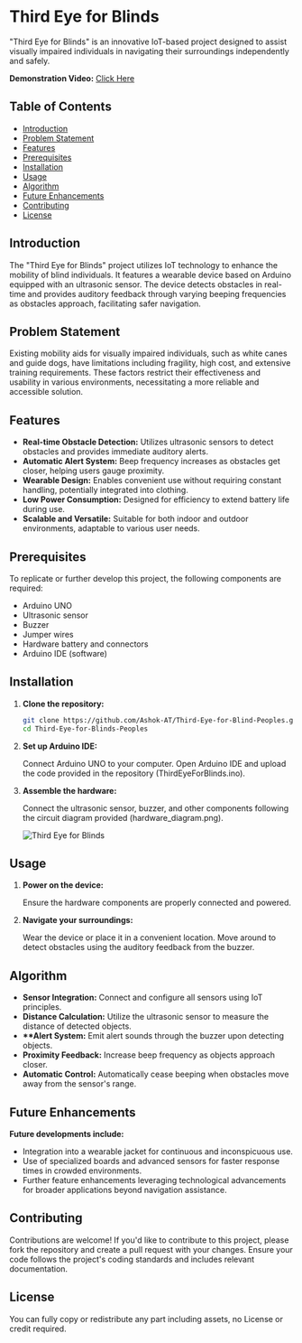 # Third Eye for Blinds

"Third Eye for Blinds" is an innovative IoT-based project designed to assist visually impaired individuals in navigating their surroundings independently and safely.

<b>Demonstration Video:</b> [Click Here](https://youtu.be/8jK_yxwyhK8) 

## Table of Contents

- [Introduction](#introduction)
- [Problem Statement](#problem-statement)
- [Features](#features)
- [Prerequisites](#prerequisites)
- [Installation](#installation)
- [Usage](#usage)
- [Algorithm](#algorithm)
- [Future Enhancements](#future-enhancements)
- [Contributing](#contributing)
- [License](#license)

## Introduction

The "Third Eye for Blinds" project utilizes IoT technology to enhance the mobility of blind individuals. It features a wearable device based on Arduino equipped with an ultrasonic sensor. The device detects obstacles in real-time and provides auditory feedback through varying beeping frequencies as obstacles approach, facilitating safer navigation.

## Problem Statement

Existing mobility aids for visually impaired individuals, such as white canes and guide dogs, have limitations including fragility, high cost, and extensive training requirements. These factors restrict their effectiveness and usability in various environments, necessitating a more reliable and accessible solution.

## Features

- **Real-time Obstacle Detection:** Utilizes ultrasonic sensors to detect obstacles and provides immediate auditory alerts.
- **Automatic Alert System:** Beep frequency increases as obstacles get closer, helping users gauge proximity.
- **Wearable Design:** Enables convenient use without requiring constant handling, potentially integrated into clothing.
- **Low Power Consumption:** Designed for efficiency to extend battery life during use.
- **Scalable and Versatile:** Suitable for both indoor and outdoor environments, adaptable to various user needs.

## Prerequisites

To replicate or further develop this project, the following components are required:
- Arduino UNO
- Ultrasonic sensor
- Buzzer
- Jumper wires
- Hardware battery and connectors
- Arduino IDE (software)

## Installation

1. **Clone the repository:**
   ```bash
   git clone https://github.com/Ashok-AT/Third-Eye-for-Blind-Peoples.git
   cd Third-Eye-for-Blinds-Peoples
   ```
2. **Set up Arduino IDE:**

   Connect Arduino UNO to your computer.
   Open Arduino IDE and upload the code provided in the repository (ThirdEyeForBlinds.ino).

3. **Assemble the hardware:**

   Connect the ultrasonic sensor, buzzer, and other components following the circuit diagram provided (hardware_diagram.png).

   ![Third Eye for Blinds](https://github.com/Ashok-AT/Third-Eye-for-Blind-Peoples/CircuitDiag.JPG)

## Usage

1. **Power on the device:**

   Ensure the hardware components are properly connected and powered.

2. **Navigate your surroundings:**

   Wear the device or place it in a convenient location.
   Move around to detect obstacles using the auditory feedback from the buzzer.

## Algorithm

- <b>Sensor Integration:</b> Connect and configure all sensors using IoT principles.
- <b>Distance Calculation:</b> Utilize the ultrasonic sensor to measure the distance of detected objects.
- <b>**Alert System:</b> Emit alert sounds through the buzzer upon detecting objects.
- <b>Proximity Feedback:</b> Increase beep frequency as objects approach closer.
- <b>Automatic Control:</b> Automatically cease beeping when obstacles move away from the sensor's range.

## Future Enhancements

<b>Future developments include:</b>

- Integration into a wearable jacket for continuous and inconspicuous use.
- Use of specialized boards and advanced sensors for faster response times in crowded environments.
- Further feature enhancements leveraging technological advancements for broader applications beyond navigation assistance.

## Contributing

Contributions are welcome! If you'd like to contribute to this project, please fork the repository and create a pull request with your changes. Ensure your code follows the project's coding standards and includes relevant documentation.

## License

You can fully copy or redistribute any part including assets, no License or credit required.
